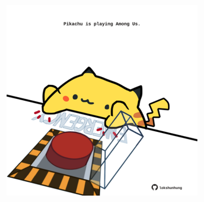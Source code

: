 <!-- built at 02/10/2023, 12:00:47 UTC -->
<p align="center">
  <img width="500" height="500" src="./ReadmeImage.svg">
</p>
